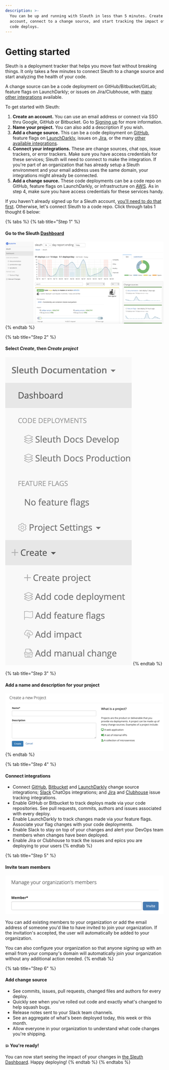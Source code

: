 ```yaml
---
description: >-
  You can be up and running with Sleuth in less than 5 minutes. Create an
  account, connect to a change source, and start tracking the impact of your
  code deploys.
---
```


# Getting started

Sleuth is a deployment tracker that helps you move fast without breaking things. It only takes a few minutes to connect Sleuth to a change source and start analyzing the health of your code. 

A change source can be a code deployment on GitHub/Bitbucket/GitLab; feature flags on LaunchDarkly; or issues on Jira/Clubhouse, with [many other integrations](integrations-1/about-integrations....md) available. 

To get started with Sleuth: 

1. **Create an account.** You can use an email address or connect via SSO thru Google, GitHub or Bitbucket. Go to [Signing up](signing-up.md) for more information. 
2. **Name your project.** You can also add a description if you wish. 
3. **Add a change source.** This can be a code deployment on [GitHub](integrations-1/change-sources/code-deployment/github.md), feature flags on [LaunchDarkly](integrations-1/change-sources/feature-flags/launchdarkly.md), issues on [Jira](integrations-1/issue-trackers/jira.md), or the many [other available integrations](integrations-1/about-integrations....md). 
4. **Connect your integrations.** These are change sources, chat ops, issue trackers, or error trackers. Make sure you have access credentials for these services; Sleuth will need to connect to make the integration. If you're part of an organization that has already setup a Sleuth environment and your email address uses the same domain, your integrations might already be connected. 
5. **Add a change source.** These code deployments can be a code repo on GitHub, feature flags on LaunchDarkly, or infrastructure on [AWS](integrations-1/change-sources/infrastructure/aws.md). As in step 4, make sure you have access credentials for these services handy. 

If you haven't already signed up for a Sleuth account, [you'll need to do that first](./). Otherwise, let's connect Sleuth to a code repo. Click through tabs 1 thought 6 below: 

{% tabs %}
{% tab title="Step 1" %}
#### Go to the Sleuth [Dashboard](dashboard.md)

![](.gitbook/assets/screen-shot-2020-04-29-at-2.17.48-pm.png)
{% endtab %}

{% tab title="Step 2" %}
#### Select _**Create**_, then _**Create project**_

![](.gitbook/assets/create-project.png)
{% endtab %}

{% tab title="Step 3" %}
#### Add a name and description for your project

![](.gitbook/assets/create-new-project%20%281%29.png)
{% endtab %}

{% tab title="Step 4" %}
#### Connect integrations

* Connect [GitHub](integrations-1/change-sources/code-deployment/github.md), [Bitbucket](integrations-1/change-sources/code-deployment/bitbucket.md) and [LaunchDarkly](integrations-1/change-sources/feature-flags/launchdarkly.md) change source integrations; [Slack](integrations-1/chat-ops/slack.md) ChatOps integrations; and [Jira](integrations-1/issue-trackers/jira.md) and [Clubhouse](integrations-1/issue-trackers/clubhouse.md) issue tracking integrations. 
* Enable GitHub or Bitbucket to track deploys made via your code repositories. See pull requests, commits, authors and issues associated with every deploy.
* Enable LaunchDarkly to track changes made via your feature flags. Associate your flag changes with your code deployments.
* Enable Slack to stay on top of your changes and alert your DevOps team members when changes have been deployed.
* Enable Jira or Clubhouse to track the issues and epics you are deploying to your users
{% endtab %}

{% tab title="Step 5" %}
#### Invite team members

![](.gitbook/assets/invite-team-members.png)

You can add existing members to your organization or add the email address of someone you'd like to have invited to join your organization. If the invitation's accepted, the user will automatically be added to your organization. 

You can also configure your organization so that anyone signing up with an email from your company's domain will automatically join your organization without any additional action needed.
{% endtab %}

{% tab title="Step 6" %}
#### Add change source

* See commits, issues, pull requests, changed files and authors for every deploy.
* Quickly see when you've rolled out code and exactly what's changed to help squash bugs.
* Release notes sent to your Slack team channels.
* See an aggregate of what's been deployed today, this week or this month.
* Allow everyone in your organization to understand what code changes you're shipping.

#### 💥 You're ready! 

You can now start seeing the impact of your changes in [the Sleuth Dashboard](dashboard.md). Happy deploying! 
{% endtab %}
{% endtabs %}



 



